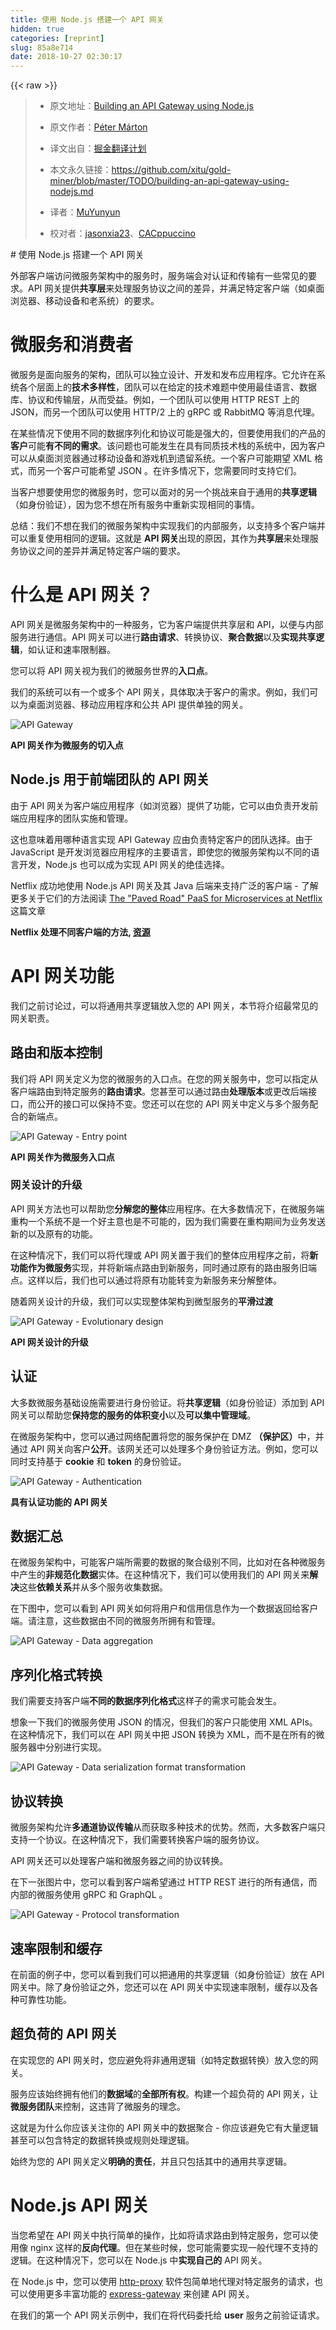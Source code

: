 ```yaml
---
title: 使用 Node.js 搭建一个 API 网关
hidden: true
categories: [reprint]
slug: 85a8e714
date: 2018-10-27 02:30:17
---
```


{{< raw >}}
<blockquote><ul><li><p>&#x539F;&#x6587;&#x5730;&#x5740;&#xFF1A;<a href="https://blog.risingstack.com/building-an-api-gateway-using-nodejs/" rel="nofollow noreferrer" target="_blank">Building an API Gateway using Node.js</a></p></li><li><p>&#x539F;&#x6587;&#x4F5C;&#x8005;&#xFF1A;<a href="https://twitter.com/slashdotpeter" rel="nofollow noreferrer" target="_blank">P&#xE9;ter M&#xE1;rton</a></p></li><li><p>&#x8BD1;&#x6587;&#x51FA;&#x81EA;&#xFF1A;<a href="https://github.com/xitu/gold-miner" rel="nofollow noreferrer" target="_blank">&#x6398;&#x91D1;&#x7FFB;&#x8BD1;&#x8BA1;&#x5212;</a></p></li><li><p>&#x672C;&#x6587;&#x6C38;&#x4E45;&#x94FE;&#x63A5;&#xFF1A;<a href="https://github.com/xitu/gold-miner/blob/master/TODO/building-an-api-gateway-using-nodejs.md" rel="nofollow noreferrer" target="_blank">https://github.com/xitu/gold-miner/blob/master/TODO/building-an-api-gateway-using-nodejs.md</a></p></li><li><p>&#x8BD1;&#x8005;&#xFF1A;<a href="https://github.com/MuYunyun" rel="nofollow noreferrer" target="_blank">MuYunyun</a></p></li><li><p>&#x6821;&#x5BF9;&#x8005;&#xFF1A;<a href="https://github.com/jasonxia23" rel="nofollow noreferrer" target="_blank">jasonxia23</a>&#x3001;<a href="https://github.com/CACppuccino" rel="nofollow noreferrer" target="_blank">CACppuccino</a></p></li></ul></blockquote><p># &#x4F7F;&#x7528; Node.js &#x642D;&#x5EFA;&#x4E00;&#x4E2A; API &#x7F51;&#x5173;</p><p>&#x5916;&#x90E8;&#x5BA2;&#x6237;&#x7AEF;&#x8BBF;&#x95EE;&#x5FAE;&#x670D;&#x52A1;&#x67B6;&#x6784;&#x4E2D;&#x7684;&#x670D;&#x52A1;&#x65F6;&#xFF0C;&#x670D;&#x52A1;&#x7AEF;&#x4F1A;&#x5BF9;&#x8BA4;&#x8BC1;&#x548C;&#x4F20;&#x8F93;&#x6709;&#x4E00;&#x4E9B;&#x5E38;&#x89C1;&#x7684;&#x8981;&#x6C42;&#x3002;API &#x7F51;&#x5173;&#x63D0;&#x4F9B;<strong>&#x5171;&#x4EAB;&#x5C42;</strong>&#x6765;&#x5904;&#x7406;&#x670D;&#x52A1;&#x534F;&#x8BAE;&#x4E4B;&#x95F4;&#x7684;&#x5DEE;&#x5F02;&#xFF0C;&#x5E76;&#x6EE1;&#x8DB3;&#x7279;&#x5B9A;&#x5BA2;&#x6237;&#x7AEF;&#xFF08;&#x5982;&#x684C;&#x9762;&#x6D4F;&#x89C8;&#x5668;&#x3001;&#x79FB;&#x52A8;&#x8BBE;&#x5907;&#x548C;&#x8001;&#x7CFB;&#x7EDF;&#xFF09;&#x7684;&#x8981;&#x6C42;&#x3002;</p><h1 id="articleHeader0">&#x5FAE;&#x670D;&#x52A1;&#x548C;&#x6D88;&#x8D39;&#x8005;</h1><p>&#x5FAE;&#x670D;&#x52A1;&#x662F;&#x9762;&#x5411;&#x670D;&#x52A1;&#x7684;&#x67B6;&#x6784;&#xFF0C;&#x56E2;&#x961F;&#x53EF;&#x4EE5;&#x72EC;&#x7ACB;&#x8BBE;&#x8BA1;&#x3001;&#x5F00;&#x53D1;&#x548C;&#x53D1;&#x5E03;&#x5E94;&#x7528;&#x7A0B;&#x5E8F;&#x3002;&#x5B83;&#x5141;&#x8BB8;&#x5728;&#x7CFB;&#x7EDF;&#x5404;&#x4E2A;&#x5C42;&#x9762;&#x4E0A;&#x7684;<strong>&#x6280;&#x672F;&#x591A;&#x6837;&#x6027;</strong>&#xFF0C;&#x56E2;&#x961F;&#x53EF;&#x4EE5;&#x5728;&#x7ED9;&#x5B9A;&#x7684;&#x6280;&#x672F;&#x96BE;&#x9898;&#x4E2D;&#x4F7F;&#x7528;&#x6700;&#x4F73;&#x8BED;&#x8A00;&#x3001;&#x6570;&#x636E;&#x5E93;&#x3001;&#x534F;&#x8BAE;&#x548C;&#x4F20;&#x8F93;&#x5C42;&#xFF0C;&#x4ECE;&#x800C;&#x53D7;&#x76CA;&#x3002;&#x4F8B;&#x5982;&#xFF0C;&#x4E00;&#x4E2A;&#x56E2;&#x961F;&#x53EF;&#x4EE5;&#x4F7F;&#x7528; HTTP REST &#x4E0A;&#x7684; JSON&#xFF0C;&#x800C;&#x53E6;&#x4E00;&#x4E2A;&#x56E2;&#x961F;&#x53EF;&#x4EE5;&#x4F7F;&#x7528; HTTP/2 &#x4E0A;&#x7684; gRPC &#x6216; RabbitMQ &#x7B49;&#x6D88;&#x606F;&#x4EE3;&#x7406;&#x3002;</p><p>&#x5728;&#x67D0;&#x4E9B;&#x60C5;&#x51B5;&#x4E0B;&#x4F7F;&#x7528;&#x4E0D;&#x540C;&#x7684;&#x6570;&#x636E;&#x5E8F;&#x5217;&#x5316;&#x548C;&#x534F;&#x8BAE;&#x53EF;&#x80FD;&#x662F;&#x5F3A;&#x5927;&#x7684;&#xFF0C;&#x4F46;&#x8981;&#x4F7F;&#x7528;&#x6211;&#x4EEC;&#x7684;&#x4EA7;&#x54C1;&#x7684;<strong>&#x5BA2;&#x6237;</strong>&#x53EF;&#x80FD;<strong>&#x6709;&#x4E0D;&#x540C;&#x7684;&#x9700;&#x6C42;</strong>&#x3002;&#x8BE5;&#x95EE;&#x9898;&#x4E5F;&#x53EF;&#x80FD;&#x53D1;&#x751F;&#x5728;&#x5177;&#x6709;&#x540C;&#x8D28;&#x6280;&#x672F;&#x6808;&#x7684;&#x7CFB;&#x7EDF;&#x4E2D;&#xFF0C;&#x56E0;&#x4E3A;&#x5BA2;&#x6237;&#x53EF;&#x4EE5;&#x4ECE;&#x684C;&#x9762;&#x6D4F;&#x89C8;&#x5668;&#x901A;&#x8FC7;&#x79FB;&#x52A8;&#x8BBE;&#x5907;&#x548C;&#x6E38;&#x620F;&#x673A;&#x5230;&#x9057;&#x7559;&#x7CFB;&#x7EDF;&#x3002;&#x4E00;&#x4E2A;&#x5BA2;&#x6237;&#x53EF;&#x80FD;&#x671F;&#x671B; XML &#x683C;&#x5F0F;&#xFF0C;&#x800C;&#x53E6;&#x4E00;&#x4E2A;&#x5BA2;&#x6237;&#x53EF;&#x80FD;&#x5E0C;&#x671B; JSON &#x3002;&#x5728;&#x8BB8;&#x591A;&#x60C5;&#x51B5;&#x4E0B;&#xFF0C;&#x60A8;&#x9700;&#x8981;&#x540C;&#x65F6;&#x652F;&#x6301;&#x5B83;&#x4EEC;&#x3002;</p><p>&#x5F53;&#x5BA2;&#x6237;&#x60F3;&#x8981;&#x4F7F;&#x7528;&#x60A8;&#x7684;&#x5FAE;&#x670D;&#x52A1;&#x65F6;&#xFF0C;&#x60A8;&#x53EF;&#x4EE5;&#x9762;&#x5BF9;&#x7684;&#x53E6;&#x4E00;&#x4E2A;&#x6311;&#x6218;&#x6765;&#x81EA;&#x4E8E;&#x901A;&#x7528;&#x7684;<strong>&#x5171;&#x4EAB;&#x903B;&#x8F91;</strong>&#xFF08;&#x5982;&#x8EAB;&#x4EFD;&#x9A8C;&#x8BC1;&#xFF09;&#xFF0C;&#x56E0;&#x4E3A;&#x60A8;&#x4E0D;&#x60F3;&#x5728;&#x6240;&#x6709;&#x670D;&#x52A1;&#x4E2D;&#x91CD;&#x65B0;&#x5B9E;&#x73B0;&#x76F8;&#x540C;&#x7684;&#x4E8B;&#x60C5;&#x3002;</p><p>&#x603B;&#x7ED3;&#xFF1A;&#x6211;&#x4EEC;&#x4E0D;&#x60F3;&#x5728;&#x6211;&#x4EEC;&#x7684;&#x5FAE;&#x670D;&#x52A1;&#x67B6;&#x6784;&#x4E2D;&#x5B9E;&#x73B0;&#x6211;&#x4EEC;&#x7684;&#x5185;&#x90E8;&#x670D;&#x52A1;&#xFF0C;&#x4EE5;&#x652F;&#x6301;&#x591A;&#x4E2A;&#x5BA2;&#x6237;&#x7AEF;&#x5E76;&#x53EF;&#x4EE5;&#x91CD;&#x590D;&#x4F7F;&#x7528;&#x76F8;&#x540C;&#x7684;&#x903B;&#x8F91;&#x3002;&#x8FD9;&#x5C31;&#x662F; <strong>API &#x7F51;&#x5173;</strong>&#x51FA;&#x73B0;&#x7684;&#x539F;&#x56E0;&#xFF0C;&#x5176;&#x4F5C;&#x4E3A;<strong>&#x5171;&#x4EAB;&#x5C42;</strong>&#x6765;&#x5904;&#x7406;&#x670D;&#x52A1;&#x534F;&#x8BAE;&#x4E4B;&#x95F4;&#x7684;&#x5DEE;&#x5F02;&#x5E76;&#x6EE1;&#x8DB3;&#x7279;&#x5B9A;&#x5BA2;&#x6237;&#x7AEF;&#x7684;&#x8981;&#x6C42;&#x3002;</p><h1 id="articleHeader1">&#x4EC0;&#x4E48;&#x662F; API &#x7F51;&#x5173;&#xFF1F;</h1><p>API &#x7F51;&#x5173;&#x662F;&#x5FAE;&#x670D;&#x52A1;&#x67B6;&#x6784;&#x4E2D;&#x7684;&#x4E00;&#x79CD;&#x670D;&#x52A1;&#xFF0C;&#x5B83;&#x4E3A;&#x5BA2;&#x6237;&#x7AEF;&#x63D0;&#x4F9B;&#x5171;&#x4EAB;&#x5C42;&#x548C; API&#xFF0C;&#x4EE5;&#x4FBF;&#x4E0E;&#x5185;&#x90E8;&#x670D;&#x52A1;&#x8FDB;&#x884C;&#x901A;&#x4FE1;&#x3002;API &#x7F51;&#x5173;&#x53EF;&#x4EE5;&#x8FDB;&#x884C;<strong>&#x8DEF;&#x7531;&#x8BF7;&#x6C42;</strong>&#x3001;&#x8F6C;&#x6362;&#x534F;&#x8BAE;&#x3001;<strong>&#x805A;&#x5408;&#x6570;&#x636E;</strong>&#x4EE5;&#x53CA;<strong>&#x5B9E;&#x73B0;&#x5171;&#x4EAB;&#x903B;&#x8F91;</strong>&#xFF0C;&#x5982;&#x8BA4;&#x8BC1;&#x548C;&#x901F;&#x7387;&#x9650;&#x5236;&#x5668;&#x3002;</p><p>&#x60A8;&#x53EF;&#x4EE5;&#x5C06; API &#x7F51;&#x5173;&#x89C6;&#x4E3A;&#x6211;&#x4EEC;&#x7684;&#x5FAE;&#x670D;&#x52A1;&#x4E16;&#x754C;&#x7684;<strong>&#x5165;&#x53E3;&#x70B9;</strong>&#x3002;</p><p>&#x6211;&#x4EEC;&#x7684;&#x7CFB;&#x7EDF;&#x53EF;&#x4EE5;&#x6709;&#x4E00;&#x4E2A;&#x6216;&#x591A;&#x4E2A; API &#x7F51;&#x5173;&#xFF0C;&#x5177;&#x4F53;&#x53D6;&#x51B3;&#x4E8E;&#x5BA2;&#x6237;&#x7684;&#x9700;&#x6C42;&#x3002;&#x4F8B;&#x5982;&#xFF0C;&#x6211;&#x4EEC;&#x53EF;&#x4EE5;&#x4E3A;&#x684C;&#x9762;&#x6D4F;&#x89C8;&#x5668;&#x3001;&#x79FB;&#x52A8;&#x5E94;&#x7528;&#x7A0B;&#x5E8F;&#x548C;&#x516C;&#x5171; API &#x63D0;&#x4F9B;&#x5355;&#x72EC;&#x7684;&#x7F51;&#x5173;&#x3002;</p><p><span class="img-wrap"><img data-src="/img/remote/1460000010669385" src="https://static.alili.tech/img/remote/1460000010669385" alt="API Gateway" title="API Gateway" style="cursor:pointer;display:inline"></span></p><p><strong>API &#x7F51;&#x5173;&#x4F5C;&#x4E3A;&#x5FAE;&#x670D;&#x52A1;&#x7684;&#x5207;&#x5165;&#x70B9;</strong></p><h2 id="articleHeader2">Node.js &#x7528;&#x4E8E;&#x524D;&#x7AEF;&#x56E2;&#x961F;&#x7684; API &#x7F51;&#x5173;</h2><p>&#x7531;&#x4E8E; API &#x7F51;&#x5173;&#x4E3A;&#x5BA2;&#x6237;&#x7AEF;&#x5E94;&#x7528;&#x7A0B;&#x5E8F;&#xFF08;&#x5982;&#x6D4F;&#x89C8;&#x5668;&#xFF09;&#x63D0;&#x4F9B;&#x4E86;&#x529F;&#x80FD;&#xFF0C;&#x5B83;&#x53EF;&#x4EE5;&#x7531;&#x8D1F;&#x8D23;&#x5F00;&#x53D1;&#x524D;&#x7AEF;&#x5E94;&#x7528;&#x7A0B;&#x5E8F;&#x7684;&#x56E2;&#x961F;&#x5B9E;&#x65BD;&#x548C;&#x7BA1;&#x7406;&#x3002;</p><p>&#x8FD9;&#x4E5F;&#x610F;&#x5473;&#x7740;&#x7528;&#x54EA;&#x79CD;&#x8BED;&#x8A00;&#x5B9E;&#x73B0; API Gateway &#x5E94;&#x7531;&#x8D1F;&#x8D23;&#x7279;&#x5B9A;&#x5BA2;&#x6237;&#x7684;&#x56E2;&#x961F;&#x9009;&#x62E9;&#x3002;&#x7531;&#x4E8E; JavaScript &#x662F;&#x5F00;&#x53D1;&#x6D4F;&#x89C8;&#x5668;&#x5E94;&#x7528;&#x7A0B;&#x5E8F;&#x7684;&#x4E3B;&#x8981;&#x8BED;&#x8A00;&#xFF0C;&#x5373;&#x4F7F;&#x60A8;&#x7684;&#x5FAE;&#x670D;&#x52A1;&#x67B6;&#x6784;&#x4EE5;&#x4E0D;&#x540C;&#x7684;&#x8BED;&#x8A00;&#x5F00;&#x53D1;&#xFF0C;Node.js &#x4E5F;&#x53EF;&#x4EE5;&#x6210;&#x4E3A;&#x5B9E;&#x73B0; API &#x7F51;&#x5173;&#x7684;&#x7EDD;&#x4F73;&#x9009;&#x62E9;&#x3002;</p><p>Netflix &#x6210;&#x529F;&#x5730;&#x4F7F;&#x7528; Node.js API &#x7F51;&#x5173;&#x53CA;&#x5176; Java &#x540E;&#x7AEF;&#x6765;&#x652F;&#x6301;&#x5E7F;&#x6CDB;&#x7684;&#x5BA2;&#x6237;&#x7AEF; - &#x4E86;&#x89E3;&#x66F4;&#x591A;&#x5173;&#x4E8E;&#x5B83;&#x4EEC;&#x7684;&#x65B9;&#x6CD5;&#x9605;&#x8BFB; <a href="https://www.infoq.com/news/2017/06/paved-paas-netflix" rel="nofollow noreferrer" target="_blank">The &quot;Paved Road&quot; PaaS for Microservices at Netflix</a> &#x8FD9;&#x7BC7;&#x6587;&#x7AE0;<br><span class="img-wrap"><img data-src="/img/remote/1460000010669386" src="https://static.alili.tech/img/remote/1460000010669386" alt="" title="" style="cursor:pointer;display:inline"></span></p><p><strong>Netflix &#x5904;&#x7406;&#x4E0D;&#x540C;&#x5BA2;&#x6237;&#x7AEF;&#x7684;&#x65B9;&#x6CD5;, <a href="https://www.slideshare.net/yunongx/paved-paas-to-microservices" rel="nofollow noreferrer" target="_blank">&#x8D44;&#x6E90;</a></strong></p><h1 id="articleHeader3">API &#x7F51;&#x5173;&#x529F;&#x80FD;</h1><p>&#x6211;&#x4EEC;&#x4E4B;&#x524D;&#x8BA8;&#x8BBA;&#x8FC7;&#xFF0C;&#x53EF;&#x4EE5;&#x5C06;&#x901A;&#x7528;&#x5171;&#x4EAB;&#x903B;&#x8F91;&#x653E;&#x5165;&#x60A8;&#x7684; API &#x7F51;&#x5173;&#xFF0C;&#x672C;&#x8282;&#x5C06;&#x4ECB;&#x7ECD;&#x6700;&#x5E38;&#x89C1;&#x7684;&#x7F51;&#x5173;&#x804C;&#x8D23;&#x3002;</p><h2 id="articleHeader4">&#x8DEF;&#x7531;&#x548C;&#x7248;&#x672C;&#x63A7;&#x5236;</h2><p>&#x6211;&#x4EEC;&#x5C06; API &#x7F51;&#x5173;&#x5B9A;&#x4E49;&#x4E3A;&#x60A8;&#x7684;&#x5FAE;&#x670D;&#x52A1;&#x7684;&#x5165;&#x53E3;&#x70B9;&#x3002;&#x5728;&#x60A8;&#x7684;&#x7F51;&#x5173;&#x670D;&#x52A1;&#x4E2D;&#xFF0C;&#x60A8;&#x53EF;&#x4EE5;&#x6307;&#x5B9A;&#x4ECE;&#x5BA2;&#x6237;&#x7AEF;&#x8DEF;&#x7531;&#x5230;&#x7279;&#x5B9A;&#x670D;&#x52A1;&#x7684;<strong>&#x8DEF;&#x7531;&#x8BF7;&#x6C42;</strong>&#x3002;&#x60A8;&#x751A;&#x81F3;&#x53EF;&#x4EE5;&#x901A;&#x8FC7;&#x8DEF;&#x7531;<strong>&#x5904;&#x7406;&#x7248;&#x672C;</strong>&#x6216;&#x66F4;&#x6539;&#x540E;&#x7AEF;&#x63A5;&#x53E3;&#xFF0C;&#x800C;&#x516C;&#x5F00;&#x7684;&#x63A5;&#x53E3;&#x53EF;&#x4EE5;&#x4FDD;&#x6301;&#x4E0D;&#x53D8;&#x3002;&#x60A8;&#x8FD8;&#x53EF;&#x4EE5;&#x5728;&#x60A8;&#x7684; API &#x7F51;&#x5173;&#x4E2D;&#x5B9A;&#x4E49;&#x4E0E;&#x591A;&#x4E2A;&#x670D;&#x52A1;&#x914D;&#x5408;&#x7684;&#x65B0;&#x7AEF;&#x70B9;&#x3002;</p><p><span class="img-wrap"><img data-src="/img/remote/1460000010669387" src="https://static.alili.tech/img/remote/1460000010669387" alt="API Gateway - Entry point" title="API Gateway - Entry point" style="cursor:pointer"></span></p><p><strong>API &#x7F51;&#x5173;&#x4F5C;&#x4E3A;&#x5FAE;&#x670D;&#x52A1;&#x5165;&#x53E3;&#x70B9;</strong></p><h3 id="articleHeader5">&#x7F51;&#x5173;&#x8BBE;&#x8BA1;&#x7684;&#x5347;&#x7EA7;</h3><p>API &#x7F51;&#x5173;&#x65B9;&#x6CD5;&#x4E5F;&#x53EF;&#x4EE5;&#x5E2E;&#x52A9;&#x60A8;<strong>&#x5206;&#x89E3;&#x60A8;&#x7684;&#x6574;&#x4F53;</strong>&#x5E94;&#x7528;&#x7A0B;&#x5E8F;&#x3002;&#x5728;&#x5927;&#x591A;&#x6570;&#x60C5;&#x51B5;&#x4E0B;&#xFF0C;&#x5728;&#x5FAE;&#x670D;&#x52A1;&#x7AEF;&#x91CD;&#x6784;&#x4E00;&#x4E2A;&#x7CFB;&#x7EDF;&#x4E0D;&#x662F;&#x4E00;&#x4E2A;&#x597D;&#x4E3B;&#x610F;&#x4E5F;&#x662F;&#x4E0D;&#x53EF;&#x80FD;&#x7684;&#xFF0C;&#x56E0;&#x4E3A;&#x6211;&#x4EEC;&#x9700;&#x8981;&#x5728;&#x91CD;&#x6784;&#x671F;&#x95F4;&#x4E3A;&#x4E1A;&#x52A1;&#x53D1;&#x9001;&#x65B0;&#x7684;&#x4EE5;&#x53CA;&#x539F;&#x6709;&#x7684;&#x529F;&#x80FD;&#x3002;</p><p>&#x5728;&#x8FD9;&#x79CD;&#x60C5;&#x51B5;&#x4E0B;&#xFF0C;&#x6211;&#x4EEC;&#x53EF;&#x4EE5;&#x5C06;&#x4EE3;&#x7406;&#x6216; API &#x7F51;&#x5173;&#x7F6E;&#x4E8E;&#x6211;&#x4EEC;&#x7684;&#x6574;&#x4F53;&#x5E94;&#x7528;&#x7A0B;&#x5E8F;&#x4E4B;&#x524D;&#xFF0C;&#x5C06;<strong>&#x65B0;&#x529F;&#x80FD;&#x4F5C;&#x4E3A;&#x5FAE;&#x670D;&#x52A1;</strong>&#x5B9E;&#x73B0;&#xFF0C;&#x5E76;&#x5C06;&#x65B0;&#x7AEF;&#x70B9;&#x8DEF;&#x7531;&#x5230;&#x65B0;&#x670D;&#x52A1;&#xFF0C;&#x540C;&#x65F6;&#x901A;&#x8FC7;&#x539F;&#x6709;&#x7684;&#x8DEF;&#x7531;&#x670D;&#x52A1;&#x65E7;&#x7AEF;&#x70B9;&#x3002;&#x8FD9;&#x6837;&#x4EE5;&#x540E;&#xFF0C;&#x6211;&#x4EEC;&#x4E5F;&#x53EF;&#x4EE5;&#x901A;&#x8FC7;&#x5C06;&#x539F;&#x6709;&#x529F;&#x80FD;&#x8F6C;&#x53D8;&#x4E3A;&#x65B0;&#x670D;&#x52A1;&#x6765;&#x5206;&#x89E3;&#x6574;&#x4F53;&#x3002;</p><p>&#x968F;&#x7740;&#x7F51;&#x5173;&#x8BBE;&#x8BA1;&#x7684;&#x5347;&#x7EA7;&#xFF0C;&#x6211;&#x4EEC;&#x53EF;&#x4EE5;&#x5B9E;&#x73B0;&#x6574;&#x4F53;&#x67B6;&#x6784;&#x5230;&#x5FAE;&#x578B;&#x670D;&#x52A1;&#x7684;<strong>&#x5E73;&#x6ED1;&#x8FC7;&#x6E21;</strong></p><p><span class="img-wrap"><img data-src="/img/remote/1460000010669388" src="https://static.alili.tech/img/remote/1460000010669388" alt="API Gateway - Evolutionary design" title="API Gateway - Evolutionary design" style="cursor:pointer;display:inline"></span></p><p><strong>API &#x7F51;&#x5173;&#x8BBE;&#x8BA1;&#x7684;&#x5347;&#x7EA7;</strong></p><h2 id="articleHeader6">&#x8BA4;&#x8BC1;</h2><p>&#x5927;&#x591A;&#x6570;&#x5FAE;&#x670D;&#x52A1;&#x57FA;&#x7840;&#x8BBE;&#x65BD;&#x9700;&#x8981;&#x8FDB;&#x884C;&#x8EAB;&#x4EFD;&#x9A8C;&#x8BC1;&#x3002;&#x5C06;<strong>&#x5171;&#x4EAB;&#x903B;&#x8F91;</strong>&#xFF08;&#x5982;&#x8EAB;&#x4EFD;&#x9A8C;&#x8BC1;&#xFF09;&#x6DFB;&#x52A0;&#x5230; API &#x7F51;&#x5173;&#x53EF;&#x4EE5;&#x5E2E;&#x52A9;&#x60A8;<strong>&#x4FDD;&#x6301;&#x60A8;&#x7684;&#x670D;&#x52A1;&#x7684;&#x4F53;&#x79EF;&#x53D8;&#x5C0F;</strong>&#x4EE5;&#x53CA;<strong>&#x53EF;&#x4EE5;&#x96C6;&#x4E2D;&#x7BA1;&#x7406;&#x57DF;</strong>&#x3002;</p><p>&#x5728;&#x5FAE;&#x670D;&#x52A1;&#x67B6;&#x6784;&#x4E2D;&#xFF0C;&#x60A8;&#x53EF;&#x4EE5;&#x901A;&#x8FC7;&#x7F51;&#x7EDC;&#x914D;&#x7F6E;&#x5C06;&#x60A8;&#x7684;&#x670D;&#x52A1;&#x4FDD;&#x62A4;&#x5728; DMZ <strong>&#xFF08;&#x4FDD;&#x62A4;&#x533A;&#xFF09;</strong>&#x4E2D;&#xFF0C;&#x5E76;&#x901A;&#x8FC7; API &#x7F51;&#x5173;&#x5411;&#x5BA2;&#x6237;<strong>&#x516C;&#x5F00;</strong>&#x3002;&#x8BE5;&#x7F51;&#x5173;&#x8FD8;&#x53EF;&#x4EE5;&#x5904;&#x7406;&#x591A;&#x4E2A;&#x8EAB;&#x4EFD;&#x9A8C;&#x8BC1;&#x65B9;&#x6CD5;&#x3002;&#x4F8B;&#x5982;&#xFF0C;&#x60A8;&#x53EF;&#x4EE5;&#x540C;&#x65F6;&#x652F;&#x6301;&#x57FA;&#x4E8E; <strong>cookie</strong> &#x548C; <strong>token</strong> &#x7684;&#x8EAB;&#x4EFD;&#x9A8C;&#x8BC1;&#x3002;</p><p><span class="img-wrap"><img data-src="/img/remote/1460000010669389" src="https://static.alili.tech/img/remote/1460000010669389" alt="API Gateway - Authentication" title="API Gateway - Authentication" style="cursor:pointer"></span></p><p><strong>&#x5177;&#x6709;&#x8BA4;&#x8BC1;&#x529F;&#x80FD;&#x7684; API &#x7F51;&#x5173;</strong></p><h2 id="articleHeader7">&#x6570;&#x636E;&#x6C47;&#x603B;</h2><p>&#x5728;&#x5FAE;&#x670D;&#x52A1;&#x67B6;&#x6784;&#x4E2D;&#xFF0C;&#x53EF;&#x80FD;&#x5BA2;&#x6237;&#x7AEF;&#x6240;&#x9700;&#x8981;&#x7684;&#x6570;&#x636E;&#x7684;&#x805A;&#x5408;&#x7EA7;&#x522B;&#x4E0D;&#x540C;&#xFF0C;&#x6BD4;&#x5982;&#x5BF9;&#x5728;&#x5404;&#x79CD;&#x5FAE;&#x670D;&#x52A1;&#x4E2D;&#x4EA7;&#x751F;&#x7684;<strong>&#x975E;&#x89C4;&#x8303;&#x5316;&#x6570;&#x636E;</strong>&#x5B9E;&#x4F53;&#x3002;&#x5728;&#x8FD9;&#x79CD;&#x60C5;&#x51B5;&#x4E0B;&#xFF0C;&#x6211;&#x4EEC;&#x53EF;&#x4EE5;&#x4F7F;&#x7528;&#x6211;&#x4EEC;&#x7684; API &#x7F51;&#x5173;&#x6765;<strong>&#x89E3;&#x51B3;</strong>&#x8FD9;&#x4E9B;<strong>&#x4F9D;&#x8D56;&#x5173;&#x7CFB;</strong>&#x5E76;&#x4ECE;&#x591A;&#x4E2A;&#x670D;&#x52A1;&#x6536;&#x96C6;&#x6570;&#x636E;&#x3002;</p><p>&#x5728;&#x4E0B;&#x56FE;&#x4E2D;&#xFF0C;&#x60A8;&#x53EF;&#x4EE5;&#x770B;&#x5230; API &#x7F51;&#x5173;&#x5982;&#x4F55;&#x5C06;&#x7528;&#x6237;&#x548C;&#x4FE1;&#x7528;&#x4FE1;&#x606F;&#x4F5C;&#x4E3A;&#x4E00;&#x4E2A;&#x6570;&#x636E;&#x8FD4;&#x56DE;&#x7ED9;&#x5BA2;&#x6237;&#x7AEF;&#x3002;&#x8BF7;&#x6CE8;&#x610F;&#xFF0C;&#x8FD9;&#x4E9B;&#x6570;&#x636E;&#x7531;&#x4E0D;&#x540C;&#x7684;&#x5FAE;&#x670D;&#x52A1;&#x6240;&#x62E5;&#x6709;&#x548C;&#x7BA1;&#x7406;&#x3002;</p><p><span class="img-wrap"><img data-src="/img/remote/1460000010669390" src="https://static.alili.tech/img/remote/1460000010669390" alt="API Gateway - Data aggregation" title="API Gateway - Data aggregation" style="cursor:pointer"></span></p><h2 id="articleHeader8">&#x5E8F;&#x5217;&#x5316;&#x683C;&#x5F0F;&#x8F6C;&#x6362;</h2><p>&#x6211;&#x4EEC;&#x9700;&#x8981;&#x652F;&#x6301;&#x5BA2;&#x6237;&#x7AEF;<strong>&#x4E0D;&#x540C;&#x7684;&#x6570;&#x636E;&#x5E8F;&#x5217;&#x5316;&#x683C;&#x5F0F;</strong>&#x8FD9;&#x6837;&#x5B50;&#x7684;&#x9700;&#x6C42;&#x53EF;&#x80FD;&#x4F1A;&#x53D1;&#x751F;&#x3002;</p><p>&#x60F3;&#x8C61;&#x4E00;&#x4E0B;&#x6211;&#x4EEC;&#x7684;&#x5FAE;&#x670D;&#x52A1;&#x4F7F;&#x7528; JSON &#x7684;&#x60C5;&#x51B5;&#xFF0C;&#x4F46;&#x6211;&#x4EEC;&#x7684;&#x5BA2;&#x6237;&#x53EA;&#x80FD;&#x4F7F;&#x7528; XML APIs&#x3002;&#x5728;&#x8FD9;&#x79CD;&#x60C5;&#x51B5;&#x4E0B;&#xFF0C;&#x6211;&#x4EEC;&#x53EF;&#x4EE5;&#x5728; API &#x7F51;&#x5173;&#x4E2D;&#x628A; JSON &#x8F6C;&#x6362;&#x4E3A; XML&#xFF0C;&#x800C;&#x4E0D;&#x662F;&#x5728;&#x6240;&#x6709;&#x7684;&#x5FAE;&#x670D;&#x52A1;&#x5668;&#x4E2D;&#x5206;&#x522B;&#x8FDB;&#x884C;&#x5B9E;&#x73B0;&#x3002;</p><p><span class="img-wrap"><img data-src="/img/remote/1460000010669391" src="https://static.alili.tech/img/remote/1460000010669391" alt="API Gateway - Data serialization format transformation" title="API Gateway - Data serialization format transformation" style="cursor:pointer;display:inline"></span></p><h2 id="articleHeader9">&#x534F;&#x8BAE;&#x8F6C;&#x6362;</h2><p>&#x5FAE;&#x670D;&#x52A1;&#x67B6;&#x6784;&#x5141;&#x8BB8;<strong>&#x591A;&#x901A;&#x9053;&#x534F;&#x8BAE;&#x4F20;&#x8F93;</strong>&#x4ECE;&#x800C;&#x83B7;&#x53D6;&#x591A;&#x79CD;&#x6280;&#x672F;&#x7684;&#x4F18;&#x52BF;&#x3002;&#x7136;&#x800C;&#xFF0C;&#x5927;&#x591A;&#x6570;&#x5BA2;&#x6237;&#x7AEF;&#x53EA;&#x652F;&#x6301;&#x4E00;&#x4E2A;&#x534F;&#x8BAE;&#x3002;&#x5728;&#x8FD9;&#x79CD;&#x60C5;&#x51B5;&#x4E0B;&#xFF0C;&#x6211;&#x4EEC;&#x9700;&#x8981;&#x8F6C;&#x6362;&#x5BA2;&#x6237;&#x7AEF;&#x7684;&#x670D;&#x52A1;&#x534F;&#x8BAE;&#x3002;</p><p>API &#x7F51;&#x5173;&#x8FD8;&#x53EF;&#x4EE5;&#x5904;&#x7406;&#x5BA2;&#x6237;&#x7AEF;&#x548C;&#x5FAE;&#x670D;&#x52A1;&#x5668;&#x4E4B;&#x95F4;&#x7684;&#x534F;&#x8BAE;&#x8F6C;&#x6362;&#x3002;</p><p>&#x5728;&#x4E0B;&#x4E00;&#x5F20;&#x56FE;&#x7247;&#x4E2D;&#xFF0C;&#x60A8;&#x53EF;&#x4EE5;&#x770B;&#x5230;&#x5BA2;&#x6237;&#x7AEF;&#x5E0C;&#x671B;&#x901A;&#x8FC7; HTTP REST &#x8FDB;&#x884C;&#x7684;&#x6240;&#x6709;&#x901A;&#x4FE1;&#xFF0C;&#x800C;&#x5185;&#x90E8;&#x7684;&#x5FAE;&#x670D;&#x52A1;&#x4F7F;&#x7528; gRPC &#x548C; GraphQL &#x3002;</p><p><span class="img-wrap"><img data-src="/img/remote/1460000010669392" src="https://static.alili.tech/img/remote/1460000010669392" alt="API Gateway - Protocol transformation" title="API Gateway - Protocol transformation" style="cursor:pointer;display:inline"></span></p><h2 id="articleHeader10">&#x901F;&#x7387;&#x9650;&#x5236;&#x548C;&#x7F13;&#x5B58;</h2><p>&#x5728;&#x524D;&#x9762;&#x7684;&#x4F8B;&#x5B50;&#x4E2D;&#xFF0C;&#x60A8;&#x53EF;&#x4EE5;&#x770B;&#x5230;&#x6211;&#x4EEC;&#x53EF;&#x4EE5;&#x628A;&#x901A;&#x7528;&#x7684;&#x5171;&#x4EAB;&#x903B;&#x8F91;&#xFF08;&#x5982;&#x8EAB;&#x4EFD;&#x9A8C;&#x8BC1;&#xFF09;&#x653E;&#x5728; API &#x7F51;&#x5173;&#x4E2D;&#x3002;&#x9664;&#x4E86;&#x8EAB;&#x4EFD;&#x9A8C;&#x8BC1;&#x4E4B;&#x5916;&#xFF0C;&#x60A8;&#x8FD8;&#x53EF;&#x4EE5;&#x5728; API &#x7F51;&#x5173;&#x4E2D;&#x5B9E;&#x73B0;&#x901F;&#x7387;&#x9650;&#x5236;&#xFF0C;&#x7F13;&#x5B58;&#x4EE5;&#x53CA;&#x5404;&#x79CD;&#x53EF;&#x9760;&#x6027;&#x529F;&#x80FD;&#x3002;</p><h2 id="articleHeader11">&#x8D85;&#x8D1F;&#x8377;&#x7684; API &#x7F51;&#x5173;</h2><p>&#x5728;&#x5B9E;&#x73B0;&#x60A8;&#x7684; API &#x7F51;&#x5173;&#x65F6;&#xFF0C;&#x60A8;&#x5E94;&#x907F;&#x514D;&#x5C06;&#x975E;&#x901A;&#x7528;&#x903B;&#x8F91;&#xFF08;&#x5982;&#x7279;&#x5B9A;&#x6570;&#x636E;&#x8F6C;&#x6362;&#xFF09;&#x653E;&#x5165;&#x60A8;&#x7684;&#x7F51;&#x5173;&#x3002;</p><p>&#x670D;&#x52A1;&#x5E94;&#x8BE5;&#x59CB;&#x7EC8;&#x62E5;&#x6709;&#x4ED6;&#x4EEC;&#x7684;<strong>&#x6570;&#x636E;&#x57DF;</strong>&#x7684;<strong>&#x5168;&#x90E8;&#x6240;&#x6709;&#x6743;</strong>&#x3002;&#x6784;&#x5EFA;&#x4E00;&#x4E2A;&#x8D85;&#x8D1F;&#x8377;&#x7684; API &#x7F51;&#x5173;&#xFF0C;&#x8BA9;<strong>&#x5FAE;&#x670D;&#x52A1;&#x56E2;&#x961F;</strong>&#x6765;&#x63A7;&#x5236;&#xFF0C;&#x8FD9;&#x8FDD;&#x80CC;&#x4E86;&#x5FAE;&#x670D;&#x52A1;&#x7684;&#x7406;&#x5FF5;&#x3002;</p><p>&#x8FD9;&#x5C31;&#x662F;&#x4E3A;&#x4EC0;&#x4E48;&#x4F60;&#x5E94;&#x8BE5;&#x5173;&#x6CE8;&#x4F60;&#x7684; API &#x7F51;&#x5173;&#x4E2D;&#x7684;&#x6570;&#x636E;&#x805A;&#x5408; - &#x4F60;&#x5E94;&#x8BE5;&#x907F;&#x514D;&#x5B83;&#x6709;&#x5927;&#x91CF;&#x903B;&#x8F91;&#x751A;&#x81F3;&#x53EF;&#x4EE5;&#x5305;&#x542B;&#x7279;&#x5B9A;&#x7684;&#x6570;&#x636E;&#x8F6C;&#x6362;&#x6216;&#x89C4;&#x5219;&#x5904;&#x7406;&#x903B;&#x8F91;&#x3002;</p><p>&#x59CB;&#x7EC8;&#x4E3A;&#x60A8;&#x7684; API &#x7F51;&#x5173;&#x5B9A;&#x4E49;<strong>&#x660E;&#x786E;&#x7684;&#x8D23;&#x4EFB;</strong>&#xFF0C;&#x5E76;&#x4E14;&#x53EA;&#x5305;&#x62EC;&#x5176;&#x4E2D;&#x7684;&#x901A;&#x7528;&#x5171;&#x4EAB;&#x903B;&#x8F91;&#x3002;</p><h1 id="articleHeader12">Node.js API &#x7F51;&#x5173;</h1><p>&#x5F53;&#x60A8;&#x5E0C;&#x671B;&#x5728; API &#x7F51;&#x5173;&#x4E2D;&#x6267;&#x884C;&#x7B80;&#x5355;&#x7684;&#x64CD;&#x4F5C;&#xFF0C;&#x6BD4;&#x5982;&#x5C06;&#x8BF7;&#x6C42;&#x8DEF;&#x7531;&#x5230;&#x7279;&#x5B9A;&#x670D;&#x52A1;&#xFF0C;&#x60A8;&#x53EF;&#x4EE5;&#x4F7F;&#x7528;&#x50CF; nginx &#x8FD9;&#x6837;&#x7684;<strong>&#x53CD;&#x5411;&#x4EE3;&#x7406;</strong>&#x3002;&#x4F46;&#x5728;&#x67D0;&#x4E9B;&#x65F6;&#x5019;&#xFF0C;&#x60A8;&#x53EF;&#x80FD;&#x9700;&#x8981;&#x5B9E;&#x73B0;&#x4E00;&#x822C;&#x4EE3;&#x7406;&#x4E0D;&#x652F;&#x6301;&#x7684;&#x903B;&#x8F91;&#x3002;&#x5728;&#x8FD9;&#x79CD;&#x60C5;&#x51B5;&#x4E0B;&#xFF0C;&#x60A8;&#x53EF;&#x4EE5;&#x5728; Node.js &#x4E2D;<strong>&#x5B9E;&#x73B0;&#x81EA;&#x5DF1;&#x7684;</strong> API &#x7F51;&#x5173;&#x3002;</p><p>&#x5728; Node.js &#x4E2D;&#xFF0C;&#x60A8;&#x53EF;&#x4EE5;&#x4F7F;&#x7528; <a href="https://www.npmjs.com/package/http-proxy" rel="nofollow noreferrer" target="_blank">http-proxy</a> &#x8F6F;&#x4EF6;&#x5305;&#x7B80;&#x5355;&#x5730;&#x4EE3;&#x7406;&#x5BF9;&#x7279;&#x5B9A;&#x670D;&#x52A1;&#x7684;&#x8BF7;&#x6C42;&#xFF0C;&#x4E5F;&#x53EF;&#x4EE5;&#x4F7F;&#x7528;&#x66F4;&#x591A;&#x4E30;&#x5BCC;&#x529F;&#x80FD;&#x7684; <a href="http://www.express-gateway.io/" rel="nofollow noreferrer" target="_blank">express-gateway</a> &#x6765;&#x521B;&#x5EFA; API &#x7F51;&#x5173;&#x3002;</p><p>&#x5728;&#x6211;&#x4EEC;&#x7684;&#x7B2C;&#x4E00;&#x4E2A; API &#x7F51;&#x5173;&#x793A;&#x4F8B;&#x4E2D;&#xFF0C;&#x6211;&#x4EEC;&#x5728;&#x5C06;&#x4EE3;&#x7801;&#x59D4;&#x6258;&#x7ED9; <strong>user</strong> &#x670D;&#x52A1;&#x4E4B;&#x524D;&#x9A8C;&#x8BC1;&#x8BF7;&#x6C42;&#x3002;</p><div class="widget-codetool" style="display:none"><div class="widget-codetool--inner"><span class="selectCode code-tool" data-toggle="tooltip" data-placement="top" title="" data-original-title="&#x5168;&#x9009;"></span> <span type="button" class="copyCode code-tool" data-toggle="tooltip" data-placement="top" data-clipboard-text="    const express = require(&apos;express&apos;)
    const httpProxy = require(&apos;express-http-proxy&apos;)
    const app = express()

    const userServiceProxy = httpProxy(&apos;https://user-service&apos;)

    // &#x8EAB;&#x4EFD;&#x8BA4;&#x8BC1;
    app.use((req, res, next) =&gt; {
      // TODO: &#x8EAB;&#x4EFD;&#x8BA4;&#x8BC1;&#x903B;&#x8F91;
      next()
    })

    // &#x4EE3;&#x7406;&#x8BF7;&#x6C42;
    app.get(&apos;/users/:userId&apos;, (req, res, next) =&gt; {
      userServiceProxy(req, res, next)
    })" title="" data-original-title="&#x590D;&#x5236;"></span> <span type="button" class="saveToNote code-tool" data-toggle="tooltip" data-placement="top" title="" data-original-title="&#x653E;&#x8FDB;&#x7B14;&#x8BB0;"></span></div></div><pre class="javascript hljs"><code class="js">    <span class="hljs-keyword">const</span> express = <span class="hljs-built_in">require</span>(<span class="hljs-string">&apos;express&apos;</span>)
    <span class="hljs-keyword">const</span> httpProxy = <span class="hljs-built_in">require</span>(<span class="hljs-string">&apos;express-http-proxy&apos;</span>)
    <span class="hljs-keyword">const</span> app = express()

    <span class="hljs-keyword">const</span> userServiceProxy = httpProxy(<span class="hljs-string">&apos;https://user-service&apos;</span>)

    <span class="hljs-comment">// &#x8EAB;&#x4EFD;&#x8BA4;&#x8BC1;</span>
    app.use(<span class="hljs-function">(<span class="hljs-params">req, res, next</span>) =&gt;</span> {
      <span class="hljs-comment">// <span class="hljs-doctag">TODO:</span> &#x8EAB;&#x4EFD;&#x8BA4;&#x8BC1;&#x903B;&#x8F91;</span>
      next()
    })

    <span class="hljs-comment">// &#x4EE3;&#x7406;&#x8BF7;&#x6C42;</span>
    app.get(<span class="hljs-string">&apos;/users/:userId&apos;</span>, (req, res, next) =&gt; {
      userServiceProxy(req, res, next)
    })</code></pre><p>&#x53E6;&#x4E00;&#x79CD;&#x793A;&#x4F8B;&#x53EF;&#x80FD;&#x662F;&#x5728;&#x60A8;&#x7684; API &#x7F51;&#x5173;&#x4E2D;&#x53D1;&#x51FA;&#x65B0;&#x7684;&#x8BF7;&#x6C42;&#xFF0C;&#x5E76;&#x5C06;&#x54CD;&#x5E94;&#x8FD4;&#x56DE;&#x7ED9;&#x5BA2;&#x6237;&#x7AEF;&#xFF1A;</p><div class="widget-codetool" style="display:none"><div class="widget-codetool--inner"><span class="selectCode code-tool" data-toggle="tooltip" data-placement="top" title="" data-original-title="&#x5168;&#x9009;"></span> <span type="button" class="copyCode code-tool" data-toggle="tooltip" data-placement="top" data-clipboard-text="    const express = require(&apos;express&apos;)
    const request = require(&apos;request-promise-native&apos;)
    const app = express()

    // &#x89E3;&#x51B3;: GET /users/me
    app.get(&apos;/users/me&apos;, async (req, res) =&gt; {
      const userId = req.session.userId
      const uri = `https://user-service/users/${userId}`
      const user = await request(uri)
      res.json(user)
    })" title="" data-original-title="&#x590D;&#x5236;"></span> <span type="button" class="saveToNote code-tool" data-toggle="tooltip" data-placement="top" title="" data-original-title="&#x653E;&#x8FDB;&#x7B14;&#x8BB0;"></span></div></div><pre class="javascript hljs"><code class="js">    <span class="hljs-keyword">const</span> express = <span class="hljs-built_in">require</span>(<span class="hljs-string">&apos;express&apos;</span>)
    <span class="hljs-keyword">const</span> request = <span class="hljs-built_in">require</span>(<span class="hljs-string">&apos;request-promise-native&apos;</span>)
    <span class="hljs-keyword">const</span> app = express()

    <span class="hljs-comment">// &#x89E3;&#x51B3;: GET /users/me</span>
    app.get(<span class="hljs-string">&apos;/users/me&apos;</span>, <span class="hljs-keyword">async</span> (req, res) =&gt; {
      <span class="hljs-keyword">const</span> userId = req.session.userId
      <span class="hljs-keyword">const</span> uri = <span class="hljs-string">`https://user-service/users/<span class="hljs-subst">${userId}</span>`</span>
      <span class="hljs-keyword">const</span> user = <span class="hljs-keyword">await</span> request(uri)
      res.json(user)
    })</code></pre><h2 id="articleHeader13">Node.js API &#x7F51;&#x5173;&#x603B;&#x7ED3;</h2><p>API &#x7F51;&#x5173;&#x63D0;&#x4F9B;&#x4E86;&#x4E00;&#x4E2A;&#x5171;&#x4EAB;&#x5C42;&#xFF0C;&#x4EE5;&#x901A;&#x8FC7;&#x5FAE;&#x670D;&#x52A1;&#x67B6;&#x6784;&#x6765;&#x6EE1;&#x8DB3;&#x5BA2;&#x6237;&#x9700;&#x6C42;&#x3002;&#x5B83;&#x6709;&#x52A9;&#x4E8E;&#x4FDD;&#x6301;&#x60A8;&#x7684;&#x670D;&#x52A1;&#x5C0F;&#x800C;&#x4E13;&#x6CE8;&#x3002;&#x60A8;&#x53EF;&#x4EE5;&#x5C06;&#x4E0D;&#x540C;&#x7684;&#x901A;&#x7528;&#x903B;&#x8F91;&#x653E;&#x5165;&#x60A8;&#x7684; API &#x7F51;&#x5173;&#xFF0C;&#x4F46;&#x662F;&#x60A8;&#x5E94;&#x8BE5;&#x907F;&#x514D; API &#x7F51;&#x5173;&#x7684;&#x8FC7;&#x5EA6;&#x4F7F;&#x7528;&#xFF0C;&#x56E0;&#x4E3A;&#x5F88;&#x591A;&#x903B;&#x8F91;&#x53EF;&#x4EE5;&#x4ECE;&#x670D;&#x52A1;&#x56E2;&#x961F;&#x4E2D;&#x83B7;&#x5F97;&#x63A7;&#x5236;&#x3002;</p><p>---</p><blockquote><p><a href="https://github.com/xitu/gold-miner" rel="nofollow noreferrer" target="_blank">&#x6398;&#x91D1;&#x7FFB;&#x8BD1;&#x8BA1;&#x5212;</a> &#x662F;&#x4E00;&#x4E2A;&#x7FFB;&#x8BD1;&#x4F18;&#x8D28;&#x4E92;&#x8054;&#x7F51;&#x6280;&#x672F;&#x6587;&#x7AE0;&#x7684;&#x793E;&#x533A;&#xFF0C;&#x6587;&#x7AE0;&#x6765;&#x6E90;&#x4E3A; <a href="https://juejin.im" rel="nofollow noreferrer" target="_blank">&#x6398;&#x91D1;</a> &#x4E0A;&#x7684;&#x82F1;&#x6587;&#x5206;&#x4EAB;&#x6587;&#x7AE0;&#x3002;&#x5185;&#x5BB9;&#x8986;&#x76D6; <a href="https://github.com/xitu/gold-miner#android" rel="nofollow noreferrer" target="_blank">Android</a>&#x3001;<a href="https://github.com/xitu/gold-miner#ios" rel="nofollow noreferrer" target="_blank">iOS</a>&#x3001;<a href="https://github.com/xitu/gold-miner#react" rel="nofollow noreferrer" target="_blank">React</a>&#x3001;<a href="https://github.com/xitu/gold-miner#" rel="nofollow noreferrer" target="_blank">&#x524D;&#x7AEF;</a>&#x3001;<a href="https://github.com/xitu/gold-miner#" rel="nofollow noreferrer" target="_blank">&#x540E;&#x7AEF;</a>&#x3001;<a href="https://github.com/xitu/gold-miner#" rel="nofollow noreferrer" target="_blank">&#x4EA7;&#x54C1;</a>&#x3001;<a href="https://github.com/xitu/gold-miner#" rel="nofollow noreferrer" target="_blank">&#x8BBE;&#x8BA1;</a> &#x7B49;&#x9886;&#x57DF;&#xFF0C;&#x60F3;&#x8981;&#x67E5;&#x770B;&#x66F4;&#x591A;&#x4F18;&#x8D28;&#x8BD1;&#x6587;&#x8BF7;&#x6301;&#x7EED;&#x5173;&#x6CE8; <a href="https://github.com/xitu/gold-miner" rel="nofollow noreferrer" target="_blank">&#x6398;&#x91D1;&#x7FFB;&#x8BD1;&#x8BA1;&#x5212;</a>&#x3001;<a href="http://weibo.com/juejinfanyi" rel="nofollow noreferrer" target="_blank">&#x5B98;&#x65B9;&#x5FAE;&#x535A;</a>&#x3001;<a href="https://zhuanlan.zhihu.com/juejinfanyi" rel="nofollow noreferrer" target="_blank">&#x77E5;&#x4E4E;&#x4E13;&#x680F;</a>&#x3002;</p></blockquote>
{{< /raw >}}

# 版权声明
本文资源来源互联网，仅供学习研究使用，版权归该资源的合法拥有者所有，

本文仅用于学习、研究和交流目的。转载请注明出处、完整链接以及原作者。 

原作者若认为本站侵犯了您的版权，请联系我们，我们会立即删除！

## 原文标题
使用 Node.js 搭建一个 API 网关

## 原文链接
[https://segmentfault.com/a/1190000010669382](https://segmentfault.com/a/1190000010669382)

